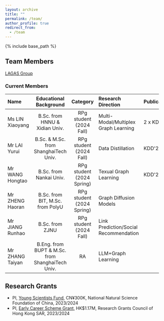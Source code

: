 ```yaml
---
layout: archive
title: ""
permalink: /team/
author_profile: true
redirect_from:
  - /team
---
```


{% include base_path %}

## Team Members

[LAGAS Group](https://github.com/HKBU-LAGAS)

### Current Members

| Name         | Educational Background       |  Category    |   Research Direction  |   Publications  |
|:--------------|:-------------------------------:|:--------------:|:-----------------------|:-----------------------|
| Ms LIN Xiaoyang | B.Sc. from HNNU & Xidian Univ.| RPg student (2024 Fall) |   Multi-Modal/Multiplex Graph Learning    |     2 x KDD'24                  |
| Mr LAI Yurui | B.Sc. & M.Sc. from ShanghaiTech Univ.| RPg student (2024 Fall) |   Data Distillation    |        KDD'24               |
| Mr WANG Hongtao | B.Sc. from Nankai Univ.| RPg student (2024 Spring) |   Texual Graph Learning    |         KDD'24              |
| Mr ZHENG Haoran | B.Sc. from BIT, M.Sc. from PolyU| RPg student (2024 Spring) |  Graph Diffusion Models |                       |
| Mr JIANG Runhao | B.Sc. from ZJNU| RPg student (2024 Fall) |  Link Prediction/Social Recommendation   |                       |
| Mr ZHANG Taiyan | B.Eng. from BUPT & M.Sc. from ShanghaiTech Univ.| RA |  LLM+Graph Learning   |                       |


## Research Grants
- PI, [Young Scientists Fund](https://www.nsfc.gov.cn/publish/portal0/tab1418/), CN¥300K, National Natural Science Foundation of China, 2023/2024
- PI, [Early Career Scheme Grant](https://www.ugc.edu.hk/eng/rgc/funding_opport/ecs/), HK$1.17M, Research Grants Council of Hong Kong SAR, 2023/2024

